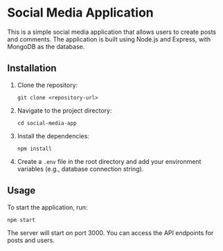 # Social Media Application

This is a simple social media application that allows users to create posts and comments. The application is built using Node.js and Express, with MongoDB as the database.

## Installation

1. Clone the repository:
   ```
   git clone <repository-url>
   ```

2. Navigate to the project directory:
   ```
   cd social-media-app
   ```

3. Install the dependencies:
   ```
   npm install
   ```

4. Create a `.env` file in the root directory and add your environment variables (e.g., database connection string).

## Usage

To start the application, run:
```
npm start
```

The server will start on port 3000. You can access the API endpoints for posts and users.